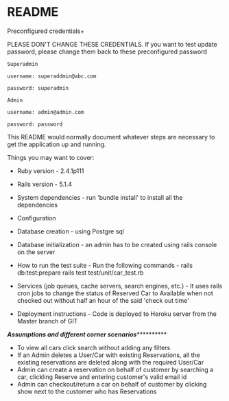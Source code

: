 # README

Preconfigured credentials+

PLEASE DON'T CHANGE THESE CREDENTIALS. If you want to test update password, please change them back to these preconfigured password

```
Superadmin

username: superaddmin@abc.com

password: superadmin

Admin

username: admin@admin.com

password: password
```




This README would normally document whatever steps are necessary to get the
application up and running.

Things you may want to cover:

* Ruby version - 2.4.1p111

* Rails version - 5.1.4

* System dependencies - run 'bundle install' to install all the dependencies

* Configuration

* Database creation - using Postgre sql

* Database initialization - an admin has to be created using rails console on the server

* How to run the test suite - Run the following commands - 
                            rails db:test:prepare
                            rails test test/unit/car_test.rb
                            

* Services (job queues, cache servers, search engines, etc.) - It uses rails cron jobs to change the status of Reserved Car to Available when not checked out without half an hour of the said 'check out time'

* Deployment instructions - Code is deployed to Heroku server from the Master branch of GIT

*********Assumptions and different corner scenarios*******************
* To view all cars click search without adding any filters
* If an Admin deletes a User/Car with existing Reservations, all the existing reservations are deleted along with the required User/Car
* Admin can create a reservation on behalf of customer by searching a car, clickling Reserve and entering customer's valid email id
* Admin can checkout/return a car on behalf of customer by clicking show next to the customer who has Reservations

